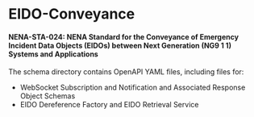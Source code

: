 # EIDO-Conveyance
#### NENA-STA-024: NENA Standard for the Conveyance of Emergency Incident Data Objects (EIDOs) between Next Generation (NG9 1 1) Systems and Applications ####

The schema directory contains OpenAPI YAML files, including files for:
* WebSocket Subscription and Notification and Associated Response Object Schemas
* EIDO Dereference Factory and EIDO Retrieval Service

